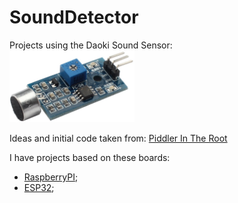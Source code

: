 # SoundDetector
Projects using the Daoki Sound Sensor:<br>
<img src="_documentation/resources/DAOKI_SoundSensor.png" alt="DAOKI TS-US-115-CA Sound Sensor" width="200">

Ideas and initial code taken from: [Piddler In The Root](http://www.piddlerintheroot.com/sound-sensor/)

I have projects based on these boards:
- [RaspberryPI](RaspberryPI);
- [ESP32](esp32);
